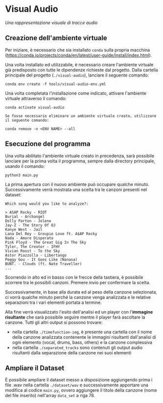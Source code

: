 # Visual Audio

_Una rappresentazione visuale di tracce audio_

## Creazione dell'ambiente virtuale

Per iniziare, è necessario che sia installato `conda` sulla propria macchina (https://conda.io/projects/conda/en/latest/user-guide/install/index.html).

Una volta installato ed utilizzabile, è necessario creare l'ambiente virtuale già predisposto con tutte le dipendenze richieste dal progetto. Dalla cartella principale del progetto (`./visual-audio`), lanciare il seguente comando:

`conda env create -f tools/visual-audio-env.yml`

Una volta completata l'installazione come indicato, attivare l'ambiente virtuale attraverso il comando:

`conda activate visual-audio`

    Se fosse necessario eliminare un ambiente virtuale creato, utilizzare il seguente comando:

    conda remove -n <ENV NAME> --all

## Esecuzione del programma

Una volta abilitato l'ambiente virtuale creato in precedenza, sarà possibile lanciare per la prima volta il programma, sempre dalla directory principale, usando il comando:

`python3 main.py`

La prima apertura con il nuovo ambiente può occupare qualche minuto. Successivamente verrà mostrata una scelta tra le canzoni presenti nel dataset:

```
Which song would you like to analyze?:

> ASAP Rocky - RIOT
Burial - Archangel
Dolly Parton - Jolene
Jay-Z - The Story Of OJ
Kanye West - Jail
Lana Del Rey - Groupie Love ft. A$AP Rocky
Nada - Amore Disperato
Pink Floyd - The Great Gig In The Sky
Tyler, The Creator - IFHY
Vivian Roost - To the Sky
Astor Piazzolla - Libertango
Peggy Gou - It Goes Like (Nanana)
BUNT. - Clouds (ft. Nate Traveller)
...
```

Scorrendo in alto ed in basso con le frecce della tastiera, è possibile scorrere tra le possibili canzoni. Premere invio per confermare la scelta.

Successivamente, in base alla durata ed al peso della canzone selezionata, ci vorrà qualche minuto perché la canzone venga analizzata e le relative separazioni tra i vari elementi portata a termine.

Alla fine verrà visualizzato l'esito dell'analisi ed un player con l'**immagine risultante** che sarà possibile seguire mentre il player farà ascoltare la canzone.
Tutti gli altri output si possono trovare:

- nella cartella `./timefunction-img`, è presente una cartella con il nome della canzone analizzata contenente le immagini risultanti dall'analisi di ogni elemento (vocal, drums, bass, others) e la canzone complessiva
- nella cartella `./separated_tracks` sono contenuti gli output audio risultanti dalla separazione della canzone nei suoi elementi

## Ampliare il Dataset

È possibile ampliare il dataset messo a disposizione aggiungendo prima i file .wav nella cartella `./dataset/wav` e successivamente apportare una modifica al codice `main.py`, ovvero aggiungere il titolo della canzone (nome del file inserito) nell'array `data_set` a riga 78.
